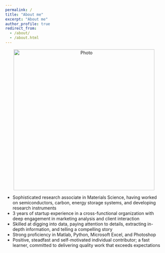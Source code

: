 ```yaml
---
permalink: /
title: "About me"
excerpt: "About me"
author_profile: true
redirect_from: 
  - /about/
  - /about.html
---
```


<p align="center">
  <img src="https://xi-n-yi.github.io/mysite/files//xi-n-yi_img.JPG?raw=true" alt="Photo" style="width: 450px;"/> 
</p>

* Sophisticated research associate in Materials Science, having worked on semiconductors, carbon, energy storage systems, and developing research instruments 
* 3 years of startup experience in a cross-functional organization with deep engagement in marketing analysis and client interaction 
* Skilled at digging into data, paying attention to details, extracting in-depth information, and telling a compelling story 
* Strong proficiency in Matlab, Python, Microsoft Excel, and Photoshop  
* Positive, steadfast and self-motivated individual contributor; a fast learner, committed to delivering quality work that exceeds expectations


